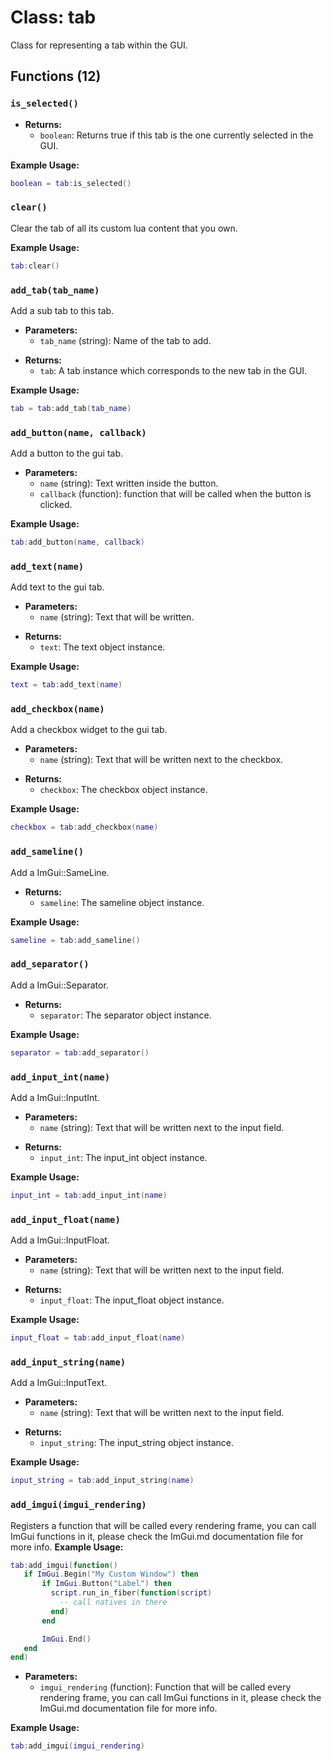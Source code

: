 # Class: tab

<!-- 这是一个用于表示GUI中标签页的类。它提供了丰富的方法来添加和管理GUI元素。 -->
Class for representing a tab within the GUI.

## Functions (12)

### `is_selected()`

<!-- 检查当前标签页是否被选中 -->
- **Returns:**
  - `boolean`: Returns true if this tab is the one currently selected in the GUI.
<!-- 返回值：布尔值，如果当前标签页是GUI中被选中的标签页则返回true -->

**Example Usage:**
```lua
boolean = tab:is_selected()
```

### `clear()`

<!-- 清除标签页中所有你拥有的自定义Lua内容 -->
Clear the tab of all its custom lua content that you own.

**Example Usage:**
```lua
tab:clear()
```

### `add_tab(tab_name)`

<!-- 向当前标签页添加一个子标签页 -->
Add a sub tab to this tab.

- **Parameters:**
  - `tab_name` (string): Name of the tab to add.
<!-- 参数：tab_name (字符串类型) - 要添加的标签页名称 -->

- **Returns:**
  - `tab`: A tab instance which corresponds to the new tab in the GUI.
<!-- 返回值：tab对象 - 对应于GUI中新创建的标签页实例 -->

**Example Usage:**
```lua
tab = tab:add_tab(tab_name)
```

### `add_button(name, callback)`

<!-- 向GUI标签页添加一个按钮 -->
Add a button to the gui tab.

- **Parameters:**
  - `name` (string): Text written inside the button.
  - `callback` (function): function that will be called when the button is clicked.
<!-- 参数：
  - name (字符串类型) - 按钮内显示的文本
  - callback (函数类型) - 当按钮被点击时将调用的函数 -->

**Example Usage:**
```lua
tab:add_button(name, callback)
```

### `add_text(name)`

<!-- 向GUI标签页添加文本 -->
Add text to the gui tab.

- **Parameters:**
  - `name` (string): Text that will be written.
<!-- 参数：name (字符串类型) - 要显示的文本内容 -->

- **Returns:**
  - `text`: The text object instance.
<!-- 返回值：text对象 - 文本对象实例 -->

**Example Usage:**
```lua
text = tab:add_text(name)
```

### `add_checkbox(name)`

<!-- 向GUI标签页添加一个复选框部件 -->
Add a checkbox widget to the gui tab.

- **Parameters:**
  - `name` (string): Text that will be written next to the checkbox.
<!-- 参数：name (字符串类型) - 显示在复选框旁边的文本 -->

- **Returns:**
  - `checkbox`: The checkbox object instance.
<!-- 返回值：checkbox对象 - 复选框对象实例 -->

**Example Usage:**
```lua
checkbox = tab:add_checkbox(name)
```

### `add_sameline()`

<!-- 添加ImGui::SameLine效果，使下一个控件在同一行显示 -->
Add a ImGui::SameLine.

- **Returns:**
  - `sameline`: The sameline object instance.
<!-- 返回值：sameline对象 - 同行显示对象实例 -->

**Example Usage:**
```lua
sameline = tab:add_sameline()
```

### `add_separator()`

<!-- 添加ImGui::Separator分隔线 -->
Add a ImGui::Separator.

- **Returns:**
  - `separator`: The separator object instance.
<!-- 返回值：separator对象 - 分隔线对象实例 -->

**Example Usage:**
```lua
separator = tab:add_separator()
```

### `add_input_int(name)`

<!-- 添加ImGui::InputInt整数输入框 -->
Add a ImGui::InputInt.

- **Parameters:**
  - `name` (string): Text that will be written next to the input field.
<!-- 参数：name (字符串类型) - 显示在输入框旁边的文本 -->

- **Returns:**
  - `input_int`: The input_int object instance.
<!-- 返回值：input_int对象 - 整数输入框对象实例 -->

**Example Usage:**
```lua
input_int = tab:add_input_int(name)
```

### `add_input_float(name)`

<!-- 添加ImGui::InputFloat浮点数输入框 -->
Add a ImGui::InputFloat.

- **Parameters:**
  - `name` (string): Text that will be written next to the input field.
<!-- 参数：name (字符串类型) - 显示在输入框旁边的文本 -->

- **Returns:**
  - `input_float`: The input_float object instance.
<!-- 返回值：input_float对象 - 浮点数输入框对象实例 -->

**Example Usage:**
```lua
input_float = tab:add_input_float(name)
```

### `add_input_string(name)`

<!-- 添加ImGui::InputText文本输入框 -->
Add a ImGui::InputText.

- **Parameters:**
  - `name` (string): Text that will be written next to the input field.
<!-- 参数：name (字符串类型) - 显示在输入框旁边的文本 -->

- **Returns:**
  - `input_string`: The input_string object instance.
<!-- 返回值：input_string对象 - 文本输入框对象实例 -->

**Example Usage:**
```lua
input_string = tab:add_input_string(name)
```

### `add_imgui(imgui_rendering)`

<!-- 注册一个在每帧渲染时调用的函数，你可以在其中调用ImGui函数。更多信息请查看ImGui.md文档文件。 -->
Registers a function that will be called every rendering frame, you can call ImGui functions in it, please check the ImGui.md documentation file for more info.
**Example Usage:**
```lua
tab:add_imgui(function()
   if ImGui.Begin("My Custom Window") then
       if ImGui.Button("Label") then
         script.run_in_fiber(function(script)
           -- call natives in there
         end)
       end

       ImGui.End()
   end
end)
```

- **Parameters:**
  - `imgui_rendering` (function): Function that will be called every rendering frame, you can call ImGui functions in it, please check the ImGui.md documentation file for more info.
<!-- 参数：imgui_rendering (函数类型) - 将在每帧渲染时被调用的函数，你可以在其中调用ImGui函数。更多信息请查看ImGui.md文档文件。 -->

**Example Usage:**
```lua
tab:add_imgui(imgui_rendering)
```


